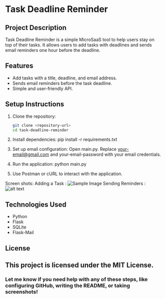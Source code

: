 # Task Deadline Reminder

## Project Description
Task Deadline Reminder is a simple MicroSaaS tool to help users stay on top of their tasks. It allows users to add tasks with deadlines and sends email reminders one hour before the deadline.

## Features
- Add tasks with a title, deadline, and email address.
- Sends email reminders before the task deadline.
- Simple and user-friendly API.

## Setup Instructions
1. Clone the repository:
   ```bash
   git clone <repository-url>
   cd task-deadline-reminder

2. Install dependencies:
   pip install -r requirements.txt

3. Set up email configuration:
   Open main.py.
   Replace your-email@gmail.com and your-email-password with your email credentials.

4. Run the application:
   python main.py

5. Use Postman or cURL to interact with the application.

Screen shots:
Adding a Task :
![Sample Image](https://example.com/image.png)
Sending Reminders :
![alt text](<Screenshot 2024-12-28 165942-1.png>)

## Technologies Used
- Python
- Flask
- SQLite
- Flask-Mail

## License

This project is licensed under the MIT License.
---

### Let me know if you need help with any of these steps, like configuring GitHub, writing the README, or taking screenshots!